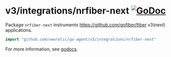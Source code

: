 # v3/integrations/nrfiber-next [![GoDoc](https://godoc.org/github.com/newrelic/go-agent/v3/integrations/nrfiber-next?status.svg)](https://godoc.org/github.com/newrelic/go-agent/v3/integrations/nrfiber-next)

Package `nrfiber-next` instruments https://github.com/gofiber/fiber v3(next) applications.

```go
import "github.com/newrelic/go-agent/v3/integrations/nrfiber-next"
```

For more information, see
[godocs](https://godoc.org/github.com/newrelic/go-agent/v3/integrations/nrfiber-next).
